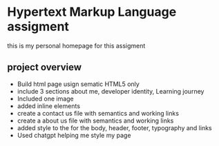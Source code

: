 # Hypertext Markup Language assigment

 this is my personal homepage for this assigment

## project overview
- Build html page usign sematic HTML5 only 
- include 3 sections about me, developer identity, Learning journey
- Included one image
- added inline elements 
- create a contact us file with semantics and working links
- create a about us file with semantics and working links
- added style to the for the body, header, footer, typography and links
- Used chatgpt helping me style my page
